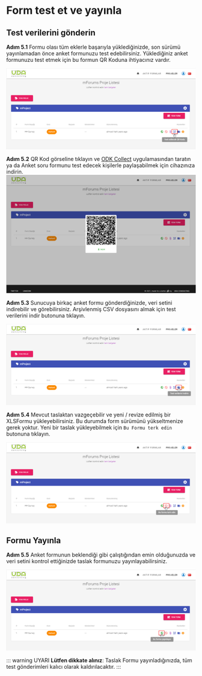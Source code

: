 # Form test et ve yayınla
 
## Test verilerini gönderin
 
**Adım 5.1** Formu olası tüm eklerle başarıyla yüklediğinizde, son sürümü yayınlamadan önce anket formunuzu test edebilirsiniz. Yüklediğiniz anket formunuzu test etmek için bu formun QR Koduna ihtiyacınız vardır.
 
![An image](./img/s5_1-draftQRCode.png)
 
**Adım 5.2** QR Kod görseline tıklayın ve [ODK Collect](./15-odk-collect.html) uygulamasından taratın ya da Anket soru formunu test edecek kişilerle paylaşabilmek için cihazınıza indirin.
![An image](./img/s5_2-DownloadDraftQRCode.png)
 
**Adım 5.3** Sunucuya birkaç anket formu gönderdiğinizde, veri setini indirebilir ve görebilirsiniz. Arşivlenmiş CSV dosyasını almak için test verilerini indir butonuna tıklayın.
 
![An image](./img/s5_3-GetDraftData.png)
 
**Adım 5.4**  Mevcut taslaktan vazgeçebilir ve yeni / revize edilmiş bir XLSFormu yükleyebilirsiniz. Bu durumda form sürümünü yükseltmenize gerek yoktur. Yeni bir taslak yükleyebilmek için `Bu Formu terk edin` butonuna tıklayın.
 
![An image](./img/s5_4-AbandonDraft.png)
 
## Formu Yayınla
 
**Adım 5.5** Anket formunun beklendiği gibi çalıştığından emin olduğunuzda ve veri setini kontrol ettiğinizde taslak formunuzu yayınlayabilirsiniz.
 
![An image](./img/s5_5-PublishForm.png)
 
::: warning UYARI
**Lütfen dikkate alınız**: Taslak Formu yayınladığınızda, tüm test gönderimleri kalıcı olarak kaldırılacaktır.
:::
